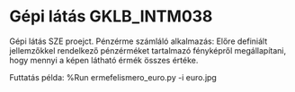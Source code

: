 # Gépi látás GKLB_INTM038
Gépi látás SZE proejct. Pénzérme számláló alkalmazás: Előre definiált jellemzőkkel rendelkező pénzérméket tartalmazó fényképről megállapítani, hogy mennyi a képen látható érmék összes értéke.

Futtatás példa: %Run ermefelismero_euro.py -i euro.jpg
